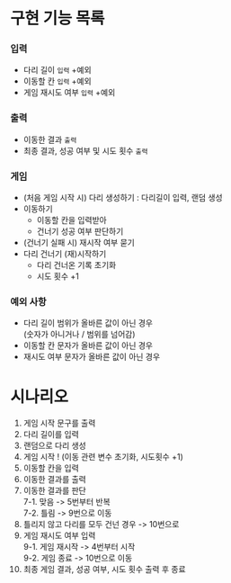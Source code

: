 # 구현 기능 목록
### 입력
- 다리 길이 `입력` +예외
- 이동할 칸 `입력` +예외 
- 게임 재시도 여부 `입력` +예외 
### 출력
- 이동한 결과 `출력`
- 최종 결과, 성공 여부 및 시도 횟수 `출력`
### 게임
- (처음 게임 시작 시) 다리 생성하기 : 다리길이 입력, 랜덤 생성
- 이동하기
  - 이동할 칸을 입력받아
  - 건너기 성공 여부 판단하기
- (건너기 실패 시) 재시작 여부 묻기
- 다리 건너기 (재)시작하기
  - 다리 건너온 기록 초기화
  - 시도 횟수 +1

### 예외 사항

- 다리 길이 범위가 올바른 값이 아닌 경우 <br/>
  (숫자가 아니거나 / 범위를 넘어감)
- 이동할 칸 문자가 올바른 값이 아닌 경우 
- 재시도 여부 문자가 올바른 값이 아닌 경우

# 시나리오
1. 게임 시작 문구를 출력
2. 다리 길이를 입력
3. 랜덤으로 다리 생성
4. 게임 시작 ! (이동 관련 변수 초기화, 시도횟수 +1)
5. 이동할 칸을 입력
6. 이동한 결과를 출력 
7. 이동한 결과를 판단 <br/>
   7-1. 맞음 -> 5번부터 반복 <br/>
   7-2. 틀림 -> 9번으로 이동
8. 틀리지 않고 다리를 모두 건넌 경우 -> 10번으로
9. 게임 재시도 여부 입력 <br/>
   9-1. 게임 재시작 -> 4번부터 시작 <br/>
   9-2. 게임 종료 -> 10번으로 이동
10. 최종 게임 결과, 성공 여부, 시도 횟수 출력 후 종료